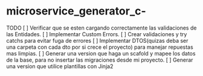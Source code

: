 ﻿# microservice_generator_c-

TODO
[  ] Verificar que se esten cargando correctamente las validaciones de las Entidades.
[  ] Implementar Custom Errors.
[  ] Crear validaciones y try catchs para evitar fuga de errores
[  ] Implementar DTOS(quizas deba ser una carpeta con cada dto por si crece el proyecto) para manejar repuestas mas limpias.
[  ] Generar una version que haga un scafold y mapee los datos de la base, para no insertar las migraciones desde mi proyecto.
[  ] Generar una version que utilice plantillas con Jinja2

